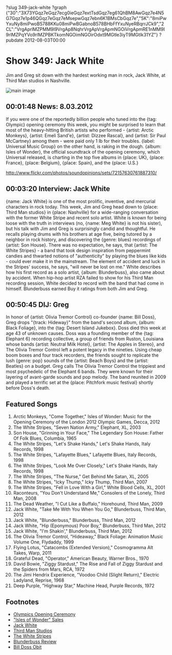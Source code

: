?slug 349-jack-white
?graph {"30":"3X73YGqz7eGqz7ecg0ieGqz7extTsdGqz7eg61QhBM8AwGqz7e4N5G7Gqz7e1p46QGqz7eGqz7eMsepwGqz7ebn6K1BMsCbGqz7e","5K":"8miPwYxuNy8miPwoB5788KKu08miPwBGabnoB578BHbFfYxuNyeRBqrrJCk9","2CL":"VrgAprlMZPMM9I9VrgAp8NqhrVrgApVrgApmNGOiVrgApmRE1nMM9I9rlMZPqYVo9rlMZPBKTkomNGOimNGOirOdxt9MGtle3iyT9MGtlk31YZ"}
?pubdate 2012-08-03T00:00

# Show 349: Jack White
Jim and Greg sit down with the hardest working man in rock, Jack White, at Third Man studios in Nashville.

![main image](//static.soundopinions.org/images/2012/jackwhite.jpg)

## 00:01:48 News: 8.03.2012
If you were one of the reportedly billion people who tuned into the {tag: Olympic} opening ceremony  this week, you might be surprised to learn that most of the heavy-hitting British artists who performed - {artist: Arctic Monkeys}, {artist: Emeli Sand'e}, {artist: Dizzee Rascal}, and {artist: Sir Paul McCartney} among them - were paid only 1 lb for their troubles. {label: Universal Music Group} on the other hand, is raking in the dough. {album: Isles of Wonder}, the official soundtrack of the opening ceremony, which Universal released, is charting in the top five albums in {place: UK}, {place: France}, {place: Belgium}, {place: Spain}, and the {place: U.S.}

http://www.flickr.com/photos/soundopinions/sets/72157630761887310/

## 00:03:20 Interview: Jack White
{name: Jack White} is one of the most prolific, inventive, and mercurial characters in rock today. This week, Jim and Greg head down to {place: Third Man studios} in {place: Nashville} for a wide-ranging conversation with the former White Stripe and recent solo artist. White is known for being loose with the truth in interviews (no, {name: Meg White} is not his sister), but his talk with Jim and Greg is surprisingly candid and thoughtful. He recalls playing drums with his brothers at age five, being tutored by a neighbor in rock history, and discovering the {genre: blues} recordings of {artist: Son House}. There was no expectation, he says, that {artist: The White Stripes} - a band that took design inspiration from peppermint candies and thwarted notions of "authenticity" by playing the blues like kids - could ever make it in the mainstream. The element of accident and luck in the Stripes' success, he says, "will never be lost on me." White describes how his first record as a solo artist, {album: Blunderbuss}, also came about by accident. When hip-hop artist RZA failed to show for his Third Man recording session, White decided to record with the band that had come in himself. Blunderbuss earned Buy it ratings from both Jim and Greg.

## 00:50:45 DIJ: Greg
In honor of {artist: Olivia Tremor Control} co-founder {name: Bill Doss}, Greg drops "{track: Hideway}" from the band's second album, {album: Black Foliage}, into the {tag: Desert Island Jukebox}. Doss died this week at age 43 of unknown causes. Doss was a founding member of the {tag: Elephant 6} recording collective, a group of friends from Ruston, Louisiana whose bands {artist: Neutral Milk Hotel}, {artist: The Apples in Stereo}, and The Olivia Tremor Control left a potent legacy in the nineties. Using cheap boom boxes and four track recorders, the friends sought to replicate the lush {genre: pop} sounds of the {artist: Beach Boys} and the {artist: Beatles} on a budget. Greg calls The Olivia Tremor Control the trippiest and most psychedelic of the Elephant 6 bands. They were known for their layering of avant-garde sounds and pop melody. The band reunited in 2009 and played a terrific set at the {place: Pitchfork music festival} shortly before Doss's death.

## Featured Songs
1. Arctic Monkeys, "Come Together," Isles of Wonder: Music for the Opening Ceremony of the London 2012 Olympic Games, Decca, 2012
2. The White Stripes, "Seven Nation Army," Elephant, XL, 2003
3. Son House, "Grinning in Your Face," The Legendary Son House: Father Of Folk Blues, Columbia, 1965
4. The White Stripes, "Let's Shake Hands," Let's Shake Hands, Italy Records, 1998
5. The White Stripes, "Lafayette Blues," Lafayette Blues, Italy Records, 1998
6. The White Stripes, "Look Me Over Closely," Let's Shake Hands, Italy Records, 1998
7. The White Stripes, "The Nurse," Get Behind Me Satan, XL, 2005
8. The White Stripes, "Icky Thump," Icky Thump, Third Man, 2007
9. The White Stripes, "Fell in Love With a Girl," White Blood Cells, XL, 2001
10. Raconteurs, "You Don't Understand Me," Consolers of the Lonely, Third Man, 2008
11. The Dead Weather, "I Cut Like a Buffalo," Horehound, Third Man, 2009
12. Jack White, "Take Me With You When You Go," Blunderbuss, Third Man, 2012
13. Jack White, "Blunderbuss," Blunderbuss, Third Man, 2012
14. Jack White, "Hip (Eponymous) Poor Boy," Blunderbuss, Third Man, 2012
15. Jack White, "I'm Shakin'," Blunderbuss, Third Man, 2012
16. The Olivia Tremor Control, "Hideaway," Black Foliage: Animation Music Volume One, Flydaddy, 1999
17. Flying Lotus, "Catacombs (Extended Version)," Cosmogramma Alt Takes, Warp, 2011
18. Grateful Dead, "Operator," American Beauty, Warner Bros., 1970
19. David Bowie, "Ziggy Stardust," The Rise and Fall of Ziggy Stardust and the Spiders from Mars, RCA, 1972
20. The Jimi Hendrix Experience, "Voodoo Child (Slight Return)," Electric Ladyland, Reprise, 1968
21. Deep Purple, "Highway Star," Machine Head, Purple Records, 1972

## Footnotes 
- [Olympics Opening Ceremony](http://www.rollingstone.com/music/news/british-music-takes-center-stage-at-olympics-opening-ceremony-20120728)
- ["Isles of Wonder" Sales](http://mashable.com/2012/07/30/olympics-opening-ceremony-soundtrack-itunes-spotify-isles-of-wonder/)
- [Jack White](http://jackwhiteiii.com/)
- [Third Man Studios](http://thirdmanrecords.com/about/nashville-storefront/)
- [The White Stripes](http://www.whitestripes.net/)
- [Blunderbuss Review](http://www.soundopinions.org/show/335/#blunderbuss)
- [Bill Doss Obit](http://pitchfork.com/news/47328-bill-doss-of-olivia-tremor-control-has-died/)
